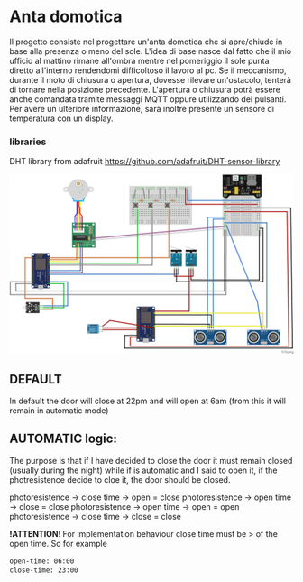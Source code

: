 # Anta domotica

Il progetto consiste nel progettare un'anta domotica che si apre/chiude in base alla presenza o meno del sole. L'idea di base nasce dal fatto che il mio ufficio al mattino rimane all'ombra mentre nel pomeriggio il sole punta diretto all'interno rendendomi difficoltoso il lavoro al pc. Se il meccanismo, durante il moto di chiusura o apertura, dovesse rilevare un'ostacolo, tenterà di tornare nella posizione precedente. L'apertura o chiusura potrà essere anche comandata tramite messaggi MQTT oppure utilizzando dei pulsanti. Per avere un ulteriore informazione, sarà inoltre presente un sensore di temperatura con un display.

### libraries

DHT library from adafruit
https://github.com/adafruit/DHT-sensor-library

![Fritzing circuit](antaDomotica.jpg)

## DEFAULT

In default the door will close at 22pm and will open at 6am (from this it will remain in automatic mode)


## AUTOMATIC logic:

The purpose is that if I have decided to close the door it must remain closed (usually during the night) while if is automatic and I said to open it, if the photresistence decide to cloe it, the door should be closed.

photoresistence -> close        time -> open   = close
photoresistence -> open         time -> close  = close
photoresistence -> open         time -> open   = open
photoresistence -> close        time -> close  = close

<b> !ATTENTION! </b>
For implementation behaviour close time must be > of the open time.
So for example
```
open-time: 06:00
close-time: 23:00
```
